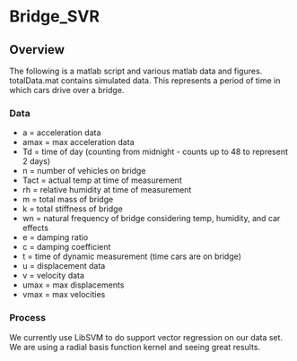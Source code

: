# Bridge_SVR

## Overview

The following is a matlab script and various matlab data and figures.
totalData.mat contains simulated data. This represents a period of time in which cars drive over a bridge.

### Data

 - a = acceleration data
 - amax = max acceleration data
 - Td = time of day (counting from midnight - counts up to 48 to represent 2 days)
 - n = number of vehicles on bridge
 - Tact = actual temp at time of measurement
 - rh = relative humidity at time of measurement 
 - m = total mass of bridge
 - k = total stiffness of bridge
 - wn = natural frequency of bridge considering temp, humidity, and car effects
 - e = damping ratio
 - c = damping coefficient
 - t = time of dynamic measurement (time cars are on bridge)
 - u = displacement data
 - v = velocity data
 - umax = max displacements
 - vmax = max velocities
 

### Process
 
We currently use LibSVM to do support vector regression on our data set. We are using a radial basis function kernel and seeing great results.
 
 
